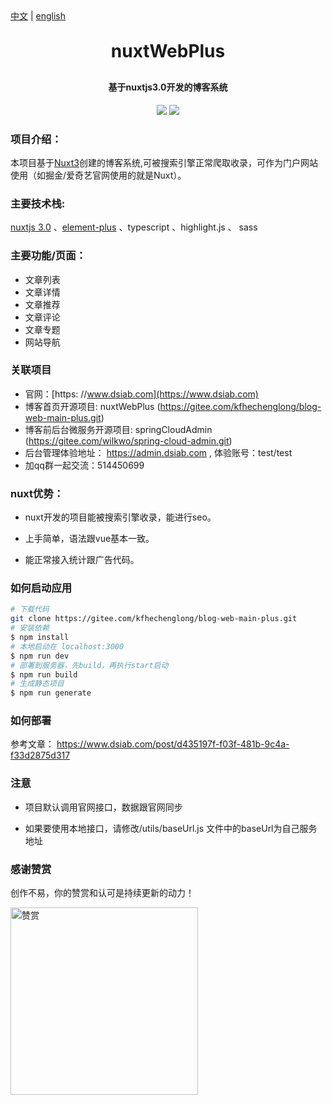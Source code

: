 
<div><a href="https://github.com/esplori/nuxtWebPlus/blob/dev/README.md">中文</a>  |  <a href="https://github.com/esplori/nuxtWebPlus/blob/dev/README.en.md">english</a></div>

<h1 align="center" style="margin: 30px 0 30px; font-weight: bold;">nuxtWebPlus</h1>
<h4 align="center">基于nuxtjs3.0开发的博客系统</h4>
<p align="center">
	<a href="https://gitee.com/kfhechenglong/blog-web-main.git"><img src="https://gitee.com/kfhechenglong/blog-web-main/badge/star.svg?theme=dark"></a>
	<a href="https://gitee.com/kfhechenglong/blog-web-main.git"><img src="https://gitee.com/kfhechenglong/blog-web-main/badge/fork.svg?theme=dark"></a>
</p>


### 项目介绍：
 本项目基于[Nuxt3](https://nuxt.com/)创建的博客系统,可被搜索引擎正常爬取收录，可作为门户网站使用（如掘金/爱奇艺官网使用的就是Nuxt）。

### 主要技术栈:

 [nuxtjs 3.0](https://nuxt.com/docs/getting-started/introduction) 、[element-plus](https://element-plus.gitee.io/zh-CN/) 、typescript 、highlight.js 、 sass

### 主要功能/页面：

- 文章列表
- 文章详情
- 文章推荐
- 文章评论
- 文章专题
- 网站导航

### 关联项目
- 官网：[https: //www.dsiab.com](https://www.dsiab.com)
- 博客首页开源项目: nuxtWebPlus (https://gitee.com/kfhechenglong/blog-web-main-plus.git) 
- 博客前后台微服务开源项目: springCloudAdmin (https://gitee.com/wilkwo/spring-cloud-admin.git) 
- 后台管理体验地址： https://admin.dsiab.com , 体验账号：test/test
- 加qq群一起交流：514450699

### nuxt优势：

- nuxt开发的项目能被搜索引擎收录，能进行seo。

- 上手简单，语法跟vue基本一致。

- 能正常接入统计跟广告代码。


### 如何启动应用

```bash
# 下载代码
git clone https://gitee.com/kfhechenglong/blog-web-main-plus.git
# 安装依赖
$ npm install
# 本地启动在 localhost:3000
$ npm run dev
# 部署到服务器，先build，再执行start启动
$ npm run build
# 生成静态项目
$ npm run generate
```

### 如何部署
   参考文章： https://www.dsiab.com/post/d435197f-f03f-481b-9c4a-f33d2875d317

### 注意

- 项目默认调用官网接口，数据跟官网同步
  
- 如果要使用本地接口，请修改/utils/baseUrl.js 文件中的baseUrl为自己服务地址

### 感谢赞赏

创作不易，你的赞赏和认可是持续更新的动力！

<img src="./assets/img/donate.jpeg" alt="赞赏" width="300px" />



